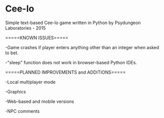# Cee-lo
Simple text-based Cee-lo game written in Python
by Psydungeon Laboratories - 2015

=====KNOWN ISSUES=====

-Game crashes if player enters anything other than an integer when asked to bet.

-"sleep" function does not work in browser-based Python IDEs.

=====PLANNED IMPROVEMENTS and ADDITIONS=====

-Local multiplayer mode

-Graphics

-Web-based and mobile versions

-NPC comments
